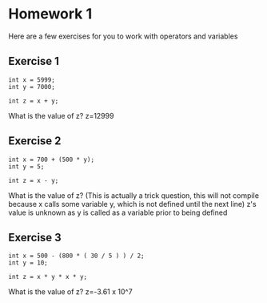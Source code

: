 # Homework 1

Here are a few exercises for you to work with operators and variables

## Exercise 1
```
int x = 5999;
int y = 7000;

int z = x + y;
```
What is the value of z?
z=12999
## Exercise 2
```
int x = 700 + (500 * y);
int y = 5;

int z = x - y;
```
What is the value of z?
(This is actually a trick question, this will not compile because x calls some
 variable y, which is not defined until the next line)
z's value is unknown as y is called as a variable prior to being defined
## Exercise 3
```
int x = 500 - (800 * ( 30 / 5 ) ) / 2;
int y = 10;

int z = x * y * x * y;
```
What is the value of z?
z=-3.61 x 10^7